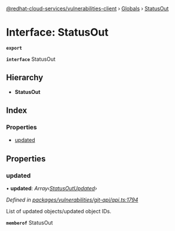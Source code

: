 [@redhat-cloud-services/vulnerabilities-client](../README.md) › [Globals](../globals.md) › [StatusOut](statusout.md)

# Interface: StatusOut

**`export`** 

**`interface`** StatusOut

## Hierarchy

* **StatusOut**

## Index

### Properties

* [updated](statusout.md#updated)

## Properties

###  updated

• **updated**: *Array‹[StatusOutUpdated](statusoutupdated.md)›*

*Defined in [packages/vulnerabilities/git-api/api.ts:1794](https://github.com/RedHatInsights/javascript-clients/blob/master/packages/vulnerabilities/git-api/api.ts#L1794)*

List of updated objects/updated object IDs.

**`memberof`** StatusOut

